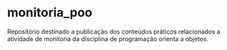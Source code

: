 # monitoria_poo
Repositório destinado a publicação dos conteúdos práticos relacionados a atividade de monitoria da disciplina de programação orienta a objetos.
